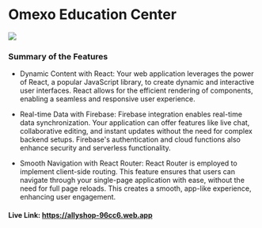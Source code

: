 # Omexo Education Center

<img src="https://i.ibb.co/b6xKY3Q/screencapture-allyshop-96cc6-web-app-2023-12-14-17-31-39-1.png"/>

### Summary of the Features 

- Dynamic Content with React: Your web application leverages the power of React, a popular JavaScript library, to create dynamic and interactive user interfaces. React allows for the efficient rendering of components, enabling a seamless and responsive user experience.

- Real-time Data with Firebase: Firebase integration enables real-time data synchronization. Your application can offer features like live chat, collaborative editing, and instant updates without the need for complex backend setups. Firebase's authentication and cloud functions also enhance security and serverless functionality.

- Smooth Navigation with React Router: React Router is employed to implement client-side routing. This feature ensures that users can navigate through your single-page application with ease, without the need for full page reloads. This creates a smooth, app-like experience, enhancing user engagement.

#### Live Link: https://allyshop-96cc6.web.app

